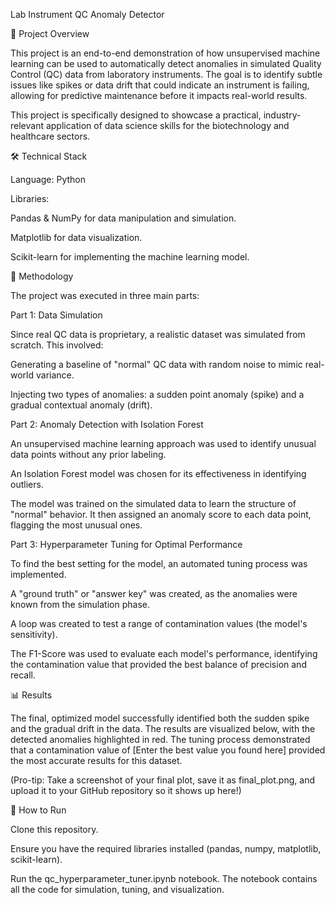 Lab Instrument QC Anomaly Detector

🎯 Project Overview

This project is an end-to-end demonstration of how unsupervised machine learning can be used to automatically detect anomalies in simulated Quality Control (QC) data from laboratory instruments. The goal is to identify subtle issues like spikes or data drift that could indicate an instrument is failing, allowing for predictive maintenance before it impacts real-world results.

This project is specifically designed to showcase a practical, industry-relevant application of data science skills for the biotechnology and healthcare sectors.

🛠️ Technical Stack

Language: Python

Libraries:

Pandas & NumPy for data manipulation and simulation.

Matplotlib for data visualization.

Scikit-learn for implementing the machine learning model.

🚀 Methodology

The project was executed in three main parts:

Part 1: Data Simulation

Since real QC data is proprietary, a realistic dataset was simulated from scratch. This involved:

Generating a baseline of "normal" QC data with random noise to mimic real-world variance.

Injecting two types of anomalies: a sudden point anomaly (spike) and a gradual contextual anomaly (drift).

Part 2: Anomaly Detection with Isolation Forest

An unsupervised machine learning approach was used to identify unusual data points without any prior labeling.

An Isolation Forest model was chosen for its effectiveness in identifying outliers.

The model was trained on the simulated data to learn the structure of "normal" behavior. It then assigned an anomaly score to each data point, flagging the most unusual ones.

Part 3: Hyperparameter Tuning for Optimal Performance

To find the best setting for the model, an automated tuning process was implemented.

A "ground truth" or "answer key" was created, as the anomalies were known from the simulation phase.

A loop was created to test a range of contamination values (the model's sensitivity).

The F1-Score was used to evaluate each model's performance, identifying the contamination value that provided the best balance of precision and recall.

📊 Results

The final, optimized model successfully identified both the sudden spike and the gradual drift in the data. The results are visualized below, with the detected anomalies highlighted in red. The tuning process demonstrated that a contamination value of [Enter the best value you found here] provided the most accurate results for this dataset.

(Pro-tip: Take a screenshot of your final plot, save it as final_plot.png, and upload it to your GitHub repository so it shows up here!)

🏃 How to Run

Clone this repository.

Ensure you have the required libraries installed (pandas, numpy, matplotlib, scikit-learn).

Run the qc_hyperparameter_tuner.ipynb notebook. The notebook contains all the code for simulation, tuning, and visualization.
